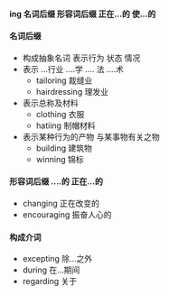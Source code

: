 #### ing 名词后缀 形容词后缀 正在...的 使...的

#### 名词后缀
- 构成抽象名词 表示行为 状态 情况
- 表示 ...行业 ....学  .... 法 ....术
	- tailoring 裁缝业
	- hairdressing 理发业
- 表示总称及材料
	- clothing 衣服
	- hatiing 制帽材料
- 表示某种行为的产物 与某事物有关之物
	- building 建筑物 
	- winning 锦标

#### 形容词后缀  ....的 正在...的
- changing 正在改变的
- encouraging  振奋人心的

#### 构成介词
- excepting 除...之外
- during 在...期间
- regarding 关于